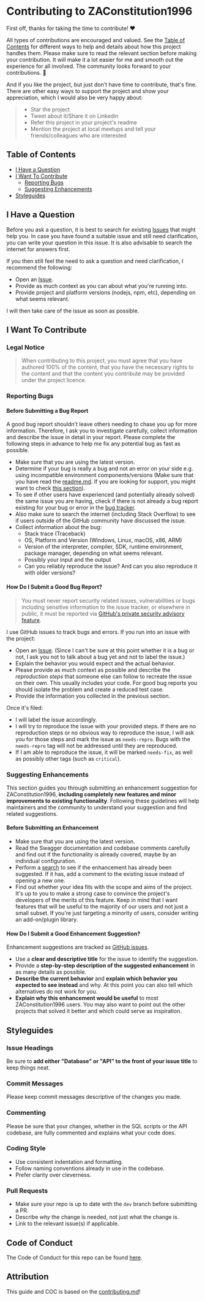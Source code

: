 <!-- omit in toc -->
# Contributing to ZAConstitution1996

First off, thanks for taking the time to contribute! ❤️

All types of contributions are encouraged and valued. See the [Table of Contents](#table-of-contents) for different ways to help and details about how this project handles them. Please make sure to read the relevant section before making your contribution. It will make it a lot easier for me and smooth out the experience for all involved. The community looks forward to your contributions. 🎉

And if you like the project, but just don't have time to contribute, that's fine. There are other easy ways to support the project and show your appreciation, which I would also be very happy about:

> - Star the project
> - Tweet about it/Share it on Linkedin
> - Refer this project in your project's readme
> - Mention the project at local meetups and tell your friends/colleagues who are interested

<!-- omit in toc -->
## Table of Contents

- [I Have a Question](#i-have-a-question)
- [I Want To Contribute](#i-want-to-contribute)
  - [Reporting Bugs](#reporting-bugs)
  - [Suggesting Enhancements](#suggesting-enhancements)
- [Styleguides](#styleguides)

## I Have a Question

Before you ask a question, it is best to search for existing [Issues](https://github.com/moppdev/ZAConstitution1996.git/issues) that might help you. In case you have found a suitable issue and still need clarification, you can write your question in this issue. It is also advisable to search the internet for answers first.

If you then still feel the need to ask a question and need clarification, I recommend the following:

- Open an [Issue](https://github.com/moppdev/ZAConstitution1996.git/issues/new).
- Provide as much context as you can about what you're running into.
- Provide project and platform versions (nodejs, npm, etc), depending on what seems relevant.

I will then take care of the issue as soon as possible.

## I Want To Contribute

### Legal Notice <!-- omit in toc -->

> When contributing to this project, you must agree that you have authored 100% of the content, that you have the necessary rights to the content and that the content you contribute may be provided under the project licence.

### Reporting Bugs

<!-- omit in toc -->
#### Before Submitting a Bug Report

A good bug report shouldn't leave others needing to chase you up for more information. Therefore, I ask you to investigate carefully, collect information and describe the issue in detail in your report. Please complete the following steps in advance to help me fix any potential bug as fast as possible.

- Make sure that you are using the latest version.
- Determine if your bug is really a bug and not an error on your side e.g. using incompatible environment components/versions (Make sure that you have read the [readme.md](https://github.com/moppdev/ZAConstitution1996/blob/dev/README.md). If you are looking for support, you might want to check [this section](#i-have-a-question)).
- To see if other users have experienced (and potentially already solved) the same issue you are having, check if there is not already a bug report existing for your bug or error in the [bug tracker](https://github.com/moppdev/ZAConstitution1996.git/issues?q=label%3Abug).
- Also make sure to search the internet (including Stack Overflow) to see if users outside of the GitHub community have discussed the issue.
- Collect information about the bug:
  - Stack trace (Traceback)
  - OS, Platform and Version (Windows, Linux, macOS, x86, ARM)
  - Version of the interpreter, compiler, SDK, runtime environment, package manager, depending on what seems relevant.
  - Possibly your input and the output
  - Can you reliably reproduce the issue? And can you also reproduce it with older versions?

<!-- omit in toc -->
#### How Do I Submit a Good Bug Report?

> You must never report security related issues, vulnerabilities or bugs including sensitive information to the issue tracker, or elsewhere in public, it must be reported via [GitHub's private security advisory feature](https://github.com/moppdev/ZAConstitution1996/security/advisories/new).

I use GitHub issues to track bugs and errors. If you run into an issue with the project:

- Open an [Issue](https://github.com/moppdev/ZAConstitution1996.git/issues/new). (Since I can't be sure at this point whether it is a bug or not, I ask you not to talk about a bug yet and not to label the issue.)
- Explain the behavior you would expect and the actual behavior.
- Please provide as much context as possible and describe the *reproduction steps* that someone else can follow to recreate the issue on their own. This usually includes your code. For good bug reports you should isolate the problem and create a reduced test case.
- Provide the information you collected in the previous section.

Once it's filed:

- I will label the issue accordingly.
- I will try to reproduce the issue with your provided steps. If there are no reproduction steps or no obvious way to reproduce the issue, I will ask you for those steps and mark the issue as `needs-repro`. Bugs with the `needs-repro` tag will not be addressed until they are reproduced.
- If I am able to reproduce the issue, it will be marked `needs-fix`, as well as possibly other tags (such as `critical`).


### Suggesting Enhancements

This section guides you through submitting an enhancement suggestion for ZAConstitution1996, **including completely new features and minor improvements to existing functionality**. Following these guidelines will help maintainers and the community to understand your suggestion and find related suggestions.

<!-- omit in toc -->
#### Before Submitting an Enhancement

- Make sure that you are using the latest version.
- Read the Swagger documentation and codebase comments carefully and find out if the functionality is already covered, maybe by an individual configuration.
- Perform a [search](https://github.com/moppdev/ZAConstitution1996.git/issues) to see if the enhancement has already been suggested. If it has, add a comment to the existing issue instead of opening a new one.
- Find out whether your idea fits with the scope and aims of the project. It's up to you to make a strong case to convince the project's developers of the merits of this feature. Keep in mind that I want features that will be useful to the majority of our users and not just a small subset. If you're just targeting a minority of users, consider writing an add-on/plugin library.

<!-- omit in toc -->
#### How Do I Submit a Good Enhancement Suggestion?

Enhancement suggestions are tracked as [GitHub issues](https://github.com/moppdev/ZAConstitution1996.git/issues).

- Use a **clear and descriptive title** for the issue to identify the suggestion.
- Provide a **step-by-step description of the suggested enhancement** in as many details as possible.
- **Describe the current behavior** and **explain which behavior you expected to see instead** and why. At this point you can also tell which alternatives do not work for you.
- **Explain why this enhancement would be useful** to most ZAConstitution1996 users. You may also want to point out the other projects that solved it better and which could serve as inspiration.

## Styleguides

### Issue Headings

Be sure to **add either "Database" or "API" to the front of your issue title** to keep things neat.

### Commit Messages

Please keep commit messages descriptive of the changes you made.

### Commenting

Please be sure that your changes, whether in the SQL scripts or the API codebase, are fully commented and explains what your code does.

### Coding Style

- Use consistent indentation and formatting.
- Follow naming conventions already in use in the codebase.
- Prefer clarity over cleverness.

### Pull Requests

- Make sure your repo is up to date with the ```dev``` branch before submitting a PR.
- Describe *why* the change is needed, not just what the change is.
- Link to the relevant issue(s) if applicable.

## Code of Conduct

The Code of Conduct for this repo can be found [here](https://github.com/moppdev/ZAConstitution1996/blob/dev/CODE_OF_CONDUCT.md).

<!-- omit in toc -->
## Attribution

This guide and COC is based on the [contributing.md](https://contributing.md/generator)!
